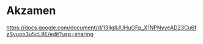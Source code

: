 # Akzamen
https://docs.google.com/document/d/13IlgllJUHuGFp_X1NPNyyeAD23Cu6fzSyuoo3u5cL9E/edit?usp=sharing
